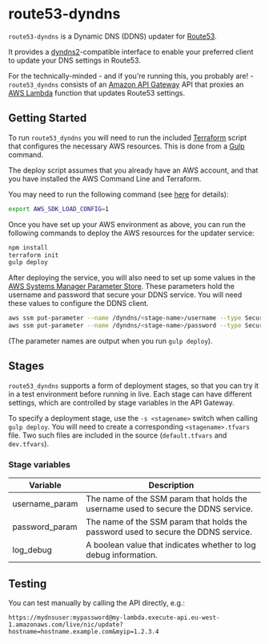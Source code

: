 # route53-dyndns

`route53-dyndns` is a Dynamic DNS (DDNS) updater for [Route53](https://aws.amazon.com/route53/).

It provides a [dyndns2](https://help.dyn.com/remote-access-api/)-compatible interface to enable your preferred client to update your DNS settings in Route53.

For the technically-minded - and if you're running this, you probably are! - `route53_dyndns` consists of an [Amazon API Gateway](https://aws.amazon.com/api-gateway/) API that proxies an [AWS Lambda](https://aws.amazon.com/lambda/) function that updates Route53 settings.

## Getting Started

To run `route53_dyndns` you will need to run the included [Terraform](https://www.terraform.io/) script that configures the necessary AWS resources. This is done from a [Gulp](https://gulpjs.com/) command.

The deploy script assumes that you already have an AWS account, and that you have installed the AWS Command Line and Terraform.

You may need to run the following command (see [here](https://stackoverflow.com/a/46250457/260213) for details):

```bash
export AWS_SDK_LOAD_CONFIG=1
```

Once you have set up your AWS environment as above, you can run the following commands to deploy the AWS resources for the updater service:

```bash
npm install
terraform init
gulp deploy
```

After deploying the service, you will also need to set up some values in the [AWS Systems Manager Parameter Store](https://docs.aws.amazon.com/systems-manager/latest/userguide/systems-manager-paramstore.html). These parameters hold the username and password that secure your DDNS service. You will need these values to configure the DDNS client.

```bash
aws ssm put-parameter --name /dyndns/<stage-name>/username --type SecureString --value <my-dns-username>
aws ssm put-parameter --name /dyndns/<stage-name>/password --type SecureString --value <my-dns-password>
```

(The parameter names are output when you run `gulp deploy`).

## Stages

`route53_dyndns` supports a form of deployment stages, so that you can try it in a test environment before running in live. Each stage can have different settings, which are controlled by stage variables in the API Gateway.

To specify a deployment stage, use the `-s <stagename>` switch when calling `gulp deploy`. You will need to create a corresponding `<stagename>.tfvars` file. Two such files are included in the source (`default.tfvars` and `dev.tfvars`).

### Stage variables

| Variable | Description |
|----------|-------------|
| username_param | The name of the SSM param that holds the username used to secure the DDNS service.|
| password_param | The name of the SSM param that holds the password used to secure the DDNS service.|
| log_debug | A boolean value that indicates whether to log debug information. |

## Testing

You can test manually by calling the API directly, e.g.:

```text
https://mydnsuser:mypassword@my-lambda.execute-api.eu-west-1.amazonaws.com/live/nic/update?hostname=hostname.example.com&myip=1.2.3.4
```
